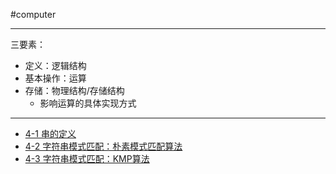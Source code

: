 #computer 

---
三要素：
- 定义：逻辑结构
- 基本操作：运算
- 存储：物理结构/存储结构
	- 影响运算的具体实现方式
---
- [4-1 串的定义](libs/4%20串/4-1%20串的定义.md)
- [4-2 字符串模式匹配：朴素模式匹配算法](libs/4%20串/4-2%20字符串模式匹配：朴素模式匹配算法.md)
- [4-3 字符串模式匹配：KMP算法](libs/4%20串/4-3%20字符串模式匹配：KMP算法.md)

